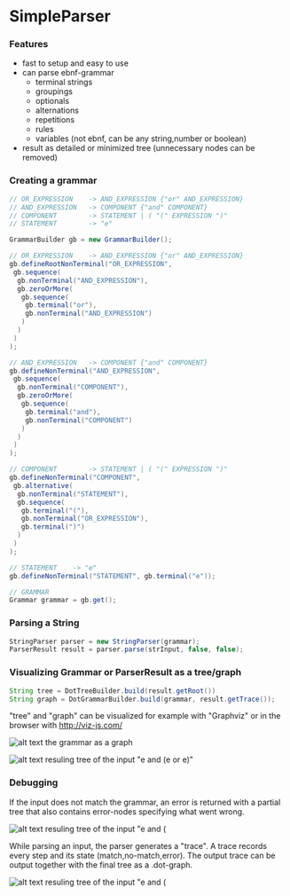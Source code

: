 # SimpleParser


### Features
- fast to setup and easy to use
- can parse ebnf-grammar
   - terminal strings
   - groupings
   - optionals
   - alternations
   - repetitions
   - rules
   - variables (not ebnf, can be any string,number or boolean)
- result as detailed or minimized tree (unnecessary nodes can be removed)



### Creating a grammar

```java
// OR_EXPRESSION 	-> AND_EXPRESSION {"or" AND_EXPRESSION}
// AND_EXPRESSION 	-> COMPONENT {"and" COMPONENT}
// COMPONENT 		-> STATEMENT | ( "(" EXPRESSION ")"
// STATEMENT		-> "e"

GrammarBuilder gb = new GrammarBuilder();

// OR_EXPRESSION 	-> AND_EXPRESSION {"or" AND_EXPRESSION}
gb.defineRootNonTerminal("OR_EXPRESSION",
 gb.sequence(
  gb.nonTerminal("AND_EXPRESSION"),
  gb.zeroOrMore(
   gb.sequence(
    gb.terminal("or"),
    gb.nonTerminal("AND_EXPRESSION")
   )
  )
 )
);

// AND_EXPRESSION 	-> COMPONENT {"and" COMPONENT}
gb.defineNonTerminal("AND_EXPRESSION",
 gb.sequence(
  gb.nonTerminal("COMPONENT"),
  gb.zeroOrMore(
   gb.sequence(
    gb.terminal("and"),
    gb.nonTerminal("COMPONENT")
   )
  )
 )
);

// COMPONENT 		-> STATEMENT | ( "(" EXPRESSION ")"
gb.defineNonTerminal("COMPONENT",
 gb.alternative(
  gb.nonTerminal("STATEMENT"),
  gb.sequence(
   gb.terminal("("),
   gb.nonTerminal("OR_EXPRESSION"),
   gb.terminal(")")
  )
 )
);

// STATEMENT	-> "e"
gb.defineNonTerminal("STATEMENT", gb.terminal("e"));

// GRAMMAR
Grammar grammar = gb.get();
```



### Parsing a String

```java
StringParser parser = new StringParser(grammar);
ParserResult result = parser.parse(strInput, false, false);
```




### Visualizing Grammar or ParserResult as a tree/graph

```java
String tree = DotTreeBuilder.build(result.getRoot())
String graph = DotGrammarBuilder.build(grammar, result.getTrace());
```
"tree" and "graph" can be visualized for example with "Graphviz" or in the browser with http://viz-js.com/

![alt text](https://i.imgur.com/HB8rLNe.png)
the grammar as a graph

![alt text](https://i.imgur.com/JdJHDs9.png)
resuling tree of the input "e and (e or e)"



### Debugging

If the input does not match the grammar, an error is returned with a partial tree that also contains error-nodes specifying what went wrong.

![alt text](https://i.imgur.com/jkrygwC.png)
resuling tree of the input "e and (

While parsing an input, the parser generates a "trace". A trace records every step and its state (match,no-match,error).
The output trace can be output together with the final tree as a .dot-graph.

![alt text](https://i.imgur.com/lWg9Ic8.png)
resuling tree of the input "e and (

